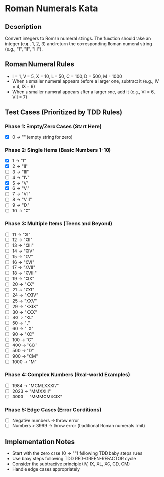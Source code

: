 # Roman Numerals Kata

## Description
Convert integers to Roman numeral strings. The function should take an integer (e.g., 1, 2, 3) and return the corresponding Roman numeral string (e.g., "I", "II", "III").

## Roman Numeral Rules
- I = 1, V = 5, X = 10, L = 50, C = 100, D = 500, M = 1000
- When a smaller numeral appears before a larger one, subtract it (e.g., IV = 4, IX = 9)
- When a smaller numeral appears after a larger one, add it (e.g., VI = 6, VII = 7)

## Test Cases (Prioritized by TDD Rules)

### Phase 1: Empty/Zero Cases (Start Here)
- [x] 0 → "" (empty string for zero)

### Phase 2: Single Items (Basic Numbers 1-10)
- [x] 1 → "I"
- [x] 2 → "II"
- [ ] 3 → "III"
- [ ] 4 → "IV"
- [x] 5 → "V"
- [x] 6 → "VI"
- [ ] 7 → "VII"
- [ ] 8 → "VIII"
- [ ] 9 → "IX"
- [ ] 10 → "X"

### Phase 3: Multiple Items (Teens and Beyond)
- [ ] 11 → "XI"
- [ ] 12 → "XII"
- [ ] 13 → "XIII"
- [ ] 14 → "XIV"
- [ ] 15 → "XV"
- [ ] 16 → "XVI"
- [ ] 17 → "XVII"
- [ ] 18 → "XVIII"
- [ ] 19 → "XIX"
- [ ] 20 → "XX"
- [ ] 21 → "XXI"
- [ ] 24 → "XXIV"
- [ ] 25 → "XXV"
- [ ] 29 → "XXIX"
- [ ] 30 → "XXX"
- [ ] 40 → "XL"
- [ ] 50 → "L"
- [ ] 60 → "LX"
- [ ] 90 → "XC"
- [ ] 100 → "C"
- [ ] 400 → "CD"
- [ ] 500 → "D"
- [ ] 900 → "CM"
- [ ] 1000 → "M"

### Phase 4: Complex Numbers (Real-world Examples)
- [ ] 1984 → "MCMLXXXIV"
- [ ] 2023 → "MMXXIII"
- [ ] 3999 → "MMMCMXCIX"

### Phase 5: Edge Cases (Error Conditions)
- [ ] Negative numbers → throw error
- [ ] Numbers > 3999 → throw error (traditional Roman numerals limit)

## Implementation Notes
- Start with the zero case (0 → "") following TDD baby steps rules
- Use baby steps following TDD RED-GREEN-REFACTOR cycle
- Consider the subtractive principle (IV, IX, XL, XC, CD, CM)
- Handle edge cases appropriately
